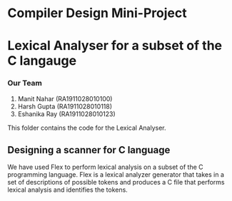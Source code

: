 Compiler Design Mini-Project
===============================

# Lexical Analyser for a subset of the C langauge

### Our Team
 1. Manit Nahar (RA1911028010100)
 2. Harsh Gupta (RA1911028010118)
 3. Eshanika Ray (RA1911028010123)

This folder contains the code for the Lexical Analyser.

## Designing a scanner for C language
We have used Flex to perform lexical analysis on a subset of the C programming language. Flex is a lexical analyzer generator that takes in a set of descriptions of possible tokens and produces a C file that performs lexical analysis and identifies the tokens.
